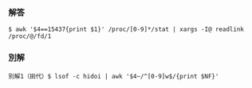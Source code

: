 ### 解答
```
$ awk '$4==15437{print $1}' /proc/[0-9]*/stat | xargs -I@ readlink /proc/@/fd/1
```
### 別解
```
別解1（田代）$ lsof -c hidoi | awk '$4~/^[0-9]w$/{print $NF}'
```
